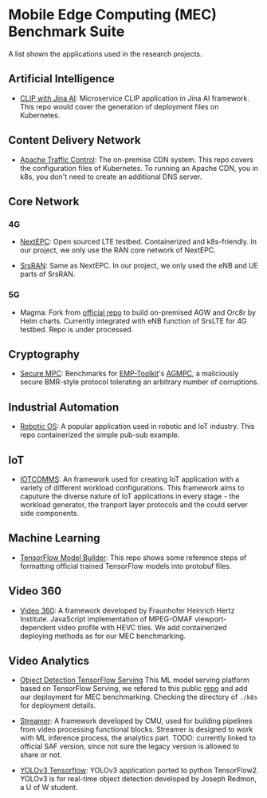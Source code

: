 # Mobile Edge Computing (MEC) Benchmark Suite

A list shown the applications used in the research projects.

## Artificial Intelligence

- [CLIP with Jina AI](https://github.com/GTkernel/jina-clip): Microservice CLIP application in Jina AI framework. This repo would cover the generation of deployment files on Kubernetes.

## Content Delivery Network

- [Apache Traffic Control](https://github.com/GTkernel/trafficcontrol): The on-premise CDN system. This repo covers the configuration files of Kubernetes. To running an Apache CDN, you in k8s, you don't need to create an additional DNS server.

## Core Network

### 4G

- [NextEPC](https://github.com/GTkernel/nextepc): Open sourced LTE testbed. Containerized and k8s-friendly. 
In our project, we only use the RAN core network of NextEPC.

- [SrsRAN](https://github.com/GTkernel/srsRAN): Same as NextEPC. In our project, we only used the eNB and UE parts of SrsRAN.

### 5G

- Magma: Fork from [official repo](https://github.com/magma/magma) to build on-premised AGW and Orc8r by Helm charts. Currently integrated with eNB function of SrsLTE for 4G testbed.
Repo is under processed.

## Cryptography

- [Secure MPC](https://github.com/GTkernel/secure-mpc): Benchmarks for [EMP-Toolkit](https://github.com/emp-toolkit/emp-tool)'s [AGMPC](https://github.com/emp-toolkit/emp-agmpc), a maliciously secure BMR-style protocol tolerating an arbitrary number of corruptions.

## Industrial Automation

- [Robotic OS](https://github.com/GTkernel/ros): A popular application used in robotic and IoT industry. 
This repo containerized the simple pub-sub example.


## IoT
- [IOTCOMMS](https://github.com/GTkernel/iotcomms): An framework used for creating IoT application with a variety of different workload configurations. This framework aims to caputure the diverse nature of IoT applications in every stage - the workload generator, the tranport layer protocols and the could server side components.


## Machine Learning

- [TensorFlow Model Builder](https://github.com/carol-hsu/tensorflow_model_builder): This repo shows some reference steps of formatting official trained TensorFlow models into protobuf files.


## Video 360

- [Video 360](https://github.com/GTkernel/omaf-video-360): A framework developed by Fraunhofer Heinrich Hertz Institute. JavaScript implementation of MPEG-OMAF viewport-dependent video profile with HEVC tiles.
We add containerized deploying methods as for our MEC benchmarking.


## Video Analytics

- [Object Detection TensorFlow Serving](https://github.com/GTkernel/object-detector-tf-serve) 
This ML model serving platform based on TensorFlow Serving, we refered to this public [repo](https://github.com/LanderMoerkerke/camera-feed-object-detector-tf-serve) and add our deployment for MEC benchmarking.
Checking the directory of `./k8s` for deployment details.

- [Streamer](https://github.com/GTkernel/streamer): A framework developed by CMU, used for building pipelines from video processing functional blocks. Streamer is designed to work with ML inference process, the analytics part.
TODO: currently linked to official SAF version, since not sure the legacy version is allowed to share or not.

- [YOLOv3 Tensorflow](https://github.com/GTkernel/yolov3-tf2): YOLOv3 application ported to python TensorFlow2. YOLOv3 is for real-time object detection developed by Joseph Redmon, a U of W student.


